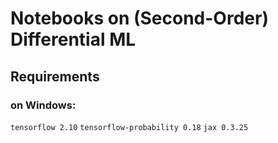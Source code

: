 # Notebooks on (Second-Order) Differential ML
## Requirements
### on Windows:
```tensorflow 2.10```
```tensorflow-probability 0.18```
```jax 0.3.25```
